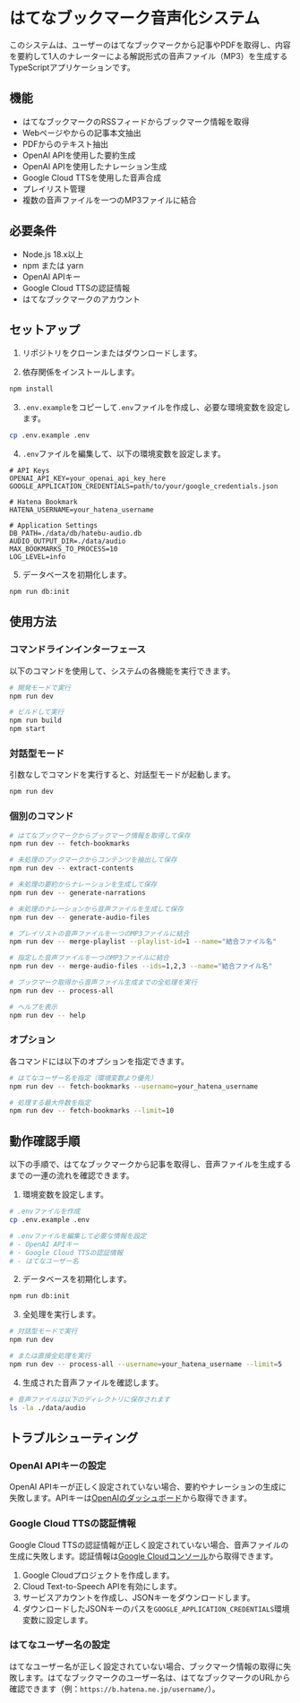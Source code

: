 # はてなブックマーク音声化システム

このシステムは、ユーザーのはてなブックマークから記事やPDFを取得し、内容を要約して1人のナレーターによる解説形式の音声ファイル（MP3）を生成するTypeScriptアプリケーションです。

## 機能

- はてなブックマークのRSSフィードからブックマーク情報を取得
- Webページやからの記事本文抽出
- PDFからのテキスト抽出
- OpenAI APIを使用した要約生成
- OpenAI APIを使用したナレーション生成
- Google Cloud TTSを使用した音声合成
- プレイリスト管理
- 複数の音声ファイルを一つのMP3ファイルに結合

## 必要条件

- Node.js 18.x以上
- npm または yarn
- OpenAI APIキー
- Google Cloud TTSの認証情報
- はてなブックマークのアカウント

## セットアップ

1. リポジトリをクローンまたはダウンロードします。

2. 依存関係をインストールします。

```bash
npm install
```

3. `.env.example`をコピーして`.env`ファイルを作成し、必要な環境変数を設定します。

```bash
cp .env.example .env
```

4. `.env`ファイルを編集して、以下の環境変数を設定します。

```
# API Keys
OPENAI_API_KEY=your_openai_api_key_here
GOOGLE_APPLICATION_CREDENTIALS=path/to/your/google_credentials.json

# Hatena Bookmark
HATENA_USERNAME=your_hatena_username

# Application Settings
DB_PATH=./data/db/hatebu-audio.db
AUDIO_OUTPUT_DIR=./data/audio
MAX_BOOKMARKS_TO_PROCESS=10
LOG_LEVEL=info
```

5. データベースを初期化します。

```bash
npm run db:init
```

## 使用方法

### コマンドラインインターフェース

以下のコマンドを使用して、システムの各機能を実行できます。

```bash
# 開発モードで実行
npm run dev

# ビルドして実行
npm run build
npm start
```

### 対話型モード

引数なしでコマンドを実行すると、対話型モードが起動します。

```bash
npm run dev
```

### 個別のコマンド

```bash
# はてなブックマークからブックマーク情報を取得して保存
npm run dev -- fetch-bookmarks

# 未処理のブックマークからコンテンツを抽出して保存
npm run dev -- extract-contents

# 未処理の要約からナレーションを生成して保存
npm run dev -- generate-narrations

# 未処理のナレーションから音声ファイルを生成して保存
npm run dev -- generate-audio-files

# プレイリストの音声ファイルを一つのMP3ファイルに結合
npm run dev -- merge-playlist --playlist-id=1 --name="結合ファイル名"

# 指定した音声ファイルを一つのMP3ファイルに結合
npm run dev -- merge-audio-files --ids=1,2,3 --name="結合ファイル名"

# ブックマーク取得から音声ファイル生成までの全処理を実行
npm run dev -- process-all

# ヘルプを表示
npm run dev -- help
```

### オプション

各コマンドには以下のオプションを指定できます。

```bash
# はてなユーザー名を指定（環境変数より優先）
npm run dev -- fetch-bookmarks --username=your_hatena_username

# 処理する最大件数を指定
npm run dev -- fetch-bookmarks --limit=10
```

## 動作確認手順

以下の手順で、はてなブックマークから記事を取得し、音声ファイルを生成するまでの一連の流れを確認できます。

1. 環境変数を設定します。

```bash
# .envファイルを作成
cp .env.example .env

# .envファイルを編集して必要な情報を設定
# - OpenAI APIキー
# - Google Cloud TTSの認証情報
# - はてなユーザー名
```

2. データベースを初期化します。

```bash
npm run db:init
```

3. 全処理を実行します。

```bash
# 対話型モードで実行
npm run dev

# または直接全処理を実行
npm run dev -- process-all --username=your_hatena_username --limit=5
```

4. 生成された音声ファイルを確認します。

```bash
# 音声ファイルは以下のディレクトリに保存されます
ls -la ./data/audio
```

## トラブルシューティング

### OpenAI APIキーの設定

OpenAI APIキーが正しく設定されていない場合、要約やナレーションの生成に失敗します。APIキーは[OpenAIのダッシュボード](https://platform.openai.com/account/api-keys)から取得できます。

### Google Cloud TTSの認証情報

Google Cloud TTSの認証情報が正しく設定されていない場合、音声ファイルの生成に失敗します。認証情報は[Google Cloudコンソール](https://console.cloud.google.com/)から取得できます。

1. Google Cloudプロジェクトを作成します。
2. Cloud Text-to-Speech APIを有効にします。
3. サービスアカウントを作成し、JSONキーをダウンロードします。
4. ダウンロードしたJSONキーのパスを`GOOGLE_APPLICATION_CREDENTIALS`環境変数に設定します。

### はてなユーザー名の設定

はてなユーザー名が正しく設定されていない場合、ブックマーク情報の取得に失敗します。はてなブックマークのユーザー名は、はてなブックマークのURLから確認できます（例：`https://b.hatena.ne.jp/username/`）。

